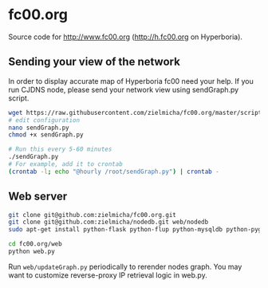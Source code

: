 # fc00.org

Source code for http://www.fc00.org (http://h.fc00.org on Hyperboria).

## Sending your view of the network

In order to display accurate map of Hyperboria fc00 need your help. If you run CJDNS node, please send your network view using sendGraph.py script.

```bash
wget https://raw.githubusercontent.com/zielmicha/fc00.org/master/scripts/sendGraph.py
# edit configuration
nano sendGraph.py
chmod +x sendGraph.py

# Run this every 5-60 minutes
./sendGraph.py
# For example, add it to crontab
(crontab -l; echo "@hourly /root/sendGraph.py") | crontab -
```

## Web server
```bash
git clone git@github.com:zielmicha/fc00.org.git
git clone git@github.com:zielmicha/nodedb.git web/nodedb
sudo apt-get install python-flask python-flup python-mysqldb python-pygraphviz

cd fc00.org/web
python web.py
```

Run `web/updateGraph.py` periodically to rerender nodes graph. You may want to customize reverse-proxy IP retrieval logic in web.py.
